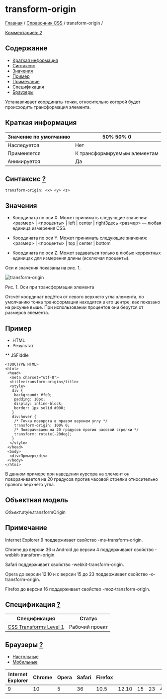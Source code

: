 # transform-origin

[Главная](https://webref.ru/) / [Справочник CSS](https://webref.ru/css) / transform-origin /

[Комментариев: 2](https://webref.ru/css/transform-origin#disqus_thread)

## Содержание

- [Краткая информация](https://webref.ru/css/transform-origin#field_css_info)
- [Синтаксис](https://webref.ru/css/transform-origin#field_css_syntax)
- [Значения](https://webref.ru/css/transform-origin#field_css_value)
- [Пример](https://webref.ru/css/transform-origin#field_css_example)
- [Примечание](https://webref.ru/css/transform-origin#field_css_note)
- [Спецификация](https://webref.ru/css/transform-origin#field_css_spec)
- [Браузеры](https://webref.ru/css/transform-origin#field_css_browser)

Устанавливает координаты точки, относительно которой будет происходить трансформация элемента.

## Краткая информация

| Значение по умолчанию | 50% 50% 0                    |
| --------------------- | ---------------------------- |
| Наследуется           | Нет                          |
| Применяется           | К трансформируемым элементам |
| Анимируется           | Да                           |

## Синтаксис [?]()

```
transform-origin: <x> <y> <z>
```

## Значения

- <x>

  Координата по оси X. Может принимать следующие значения:<размер> | <проценты> | left | center | rightЗдесь <размер> — любая единица измерения CSS.

- <y>

  Координата по оси Y. Может принимать следующие значения:<размер> | <проценты> | top | center | bottom

- <z>

  Координата по оси Z. Может задаваться только в любых корректных единицах для измерения длины (исключая проценты).

Оси и значения показаны на рис. 1.

![transform-origin](https://webref.ru/assets/images/css/css_transform-origin-1.png)

Рис. 1. Оси при трансформации элемента

Отсчёт координат ведётся от левого верхнего угла элемента, по умолчанию точка трансформации находится в его центре, как показано на рисунке выше. При использовании процентов они берутся от размеров элемента.

## Пример

- HTML
- Результат

** JSFiddle

```
<!DOCTYPE HTML>
<html>
 <head>
  <meta charset="utf-8">
  <title>transform-origin</title>
  <style>
   div {
    background: #fc0;
    padding: 10px;
    display: inline-block;
    border: 1px solid #000;
   }
   div:hover {
    /* Точка поворота в правом верхнем углу */
    transform-origin: 100% 0;
    /* Поворачиваем на 20 градусов против часовой стрелки */
    transform: rotate(-20deg);
   }
  </style>
 </head>
 <body>
  <div>Пример</div>
 </body>
</html>
```

В данном примере при наведении курсора на элемент он поворачивается на 20 градусов против часовой стрелки относительно правого верхнего угла.

## Объектная модель

*Объект*.style.transformOrigin

## Примечание

Internet Explorer 9 поддерживает свойство -ms-transform-origin.

Chrome до версии 36 и Android до версии 4 поддерживают свойство -webkit-transform-origin.

Safari поддерживает свойство -webkit-transform-origin.

Opera до версии 12.10 и с версии 15 до 23 поддерживает свойство -o-transform-origin.

Firefox до версии 16 поддерживает свойство -moz-transform-origin.

## Спецификация [?]()

| Спецификация                             | Статус         |
| ---------------------------------------- | -------------- |
| [CSS Transforms Level 1](http://dev.w3.org/csswg/css-transforms/#transform-origin) | Рабочий проект |

## Браузеры [?]()

- [Настольные](https://webref.ru/css/transform-origin#desktop)
- [Мобильные](https://webref.ru/css/transform-origin#mobile)

| Internet Explorer | Chrome | Opera | Safari | Firefox |       |      |      |      |      |      |
| ----------------- | ------ | ----- | ------ | ------- | ----- | ---- | ---- | ---- | ---- | ---- |
| 9                 | 10     | 5     | 36     | 10.5    | 12.10 | 15   | 23   | 4    | 3.5  | 16   |